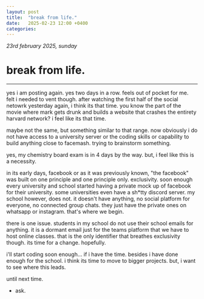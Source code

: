 ```yaml
---
layout: post
title:  "break from life."
date:   2025-02-23 12:00 +0400
categories:
---
```


_23rd february 2025, sunday_

# break from life.
---

yes i am posting again. yes two days in a row. feels out of pocket for me. felt i needed to vent though. after watching the first half of the social netowrk yesterday again, i think its that time. you know the part of the movie where mark gets drunk and builds a website that crashes the entirety harvard network? i feel like its that time.

maybe not the same, but something similar to that range. now obviously i do not have access to a university server or the coding skills or capability to build anything close to facemash. trying to brainstorm something.

yes, my chemistry board exam is in 4 days by the way. but, i feel like this is a necessity.

in its early days, facebook or as it was previously known, "the facebook" was built on one principle and one principle only. exclusivity. soon enough every university and school started having a private mock up of facebook for their university. some universities even have a sh*tty discord server. my school however, does not. it doesn't have anything, no social platform for everyone, no connected group chats. they just have the private ones on whatsapp or instagram. that's where we begin. 

there is one issue. students in my school do not use their school emails for anything. it is a dormant email just for the teams platform that we have to host online classes. that is the only identifier that breathes exclusivity though. its time for a change. hopefully.

i'll start coding soon enough... if i have the time. besides i have done enough for the school. i think its time to move to bigger projects. but, i want to see where this leads.

until next time.

- ask.
